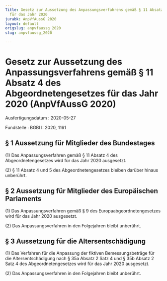 ```yaml
---
Title: Gesetz zur Aussetzung des Anpassungsverfahrens gemäß § 11 Absatz 4 des Abgeordnetengesetzes
  für das Jahr 2020
jurabk: AnpVfAussG 2020
layout: default
origslug: anpvfaussg_2020
slug: anpvfaussg_2020

---
```


# Gesetz zur Aussetzung des Anpassungsverfahrens gemäß § 11 Absatz 4 des Abgeordnetengesetzes für das Jahr 2020 (AnpVfAussG 2020)

Ausfertigungsdatum
:   2020-05-27

Fundstelle
:   BGBl I: 2020, 1161


## § 1 Aussetzung für Mitglieder des Bundestages

(1) Das Anpassungsverfahren gemäß § 11 Absatz 4 des
Abgeordnetengesetzes wird für das Jahr 2020 ausgesetzt.

(2) § 11 Absatz 4 und 5 des Abgeordnetengesetzes bleiben darüber
hinaus unberührt.


## § 2 Aussetzung für Mitglieder des Europäischen Parlaments

(1) Das Anpassungsverfahren gemäß § 9 des Europaabgeordnetengesetzes
wird für das Jahr 2020 ausgesetzt.

(2) Das Anpassungsverfahren in den Folgejahren bleibt unberührt.


## § 3 Aussetzung für die Altersentschädigung

(1) Das Verfahren für die Anpassung der fiktiven Bemessungsbeträge für
die Altersentschädigung nach § 35a Absatz 2 Satz 4 und § 35b Absatz 2
Satz 4 des Abgeordnetengesetzes wird für das Jahr 2020 ausgesetzt.

(2) Das Anpassungsverfahren in den Folgejahren bleibt unberührt.

